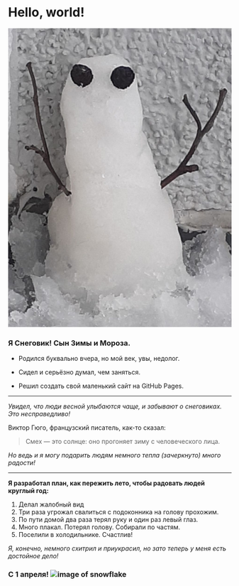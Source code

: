 # Hello, world!

![image of snowman](https://github.com/TaShuva/CV/blob/main/snowman.jpg)

### **Я Снеговик! Сын Зимы и Мороза.**

+ Родился буквально вчера, но мой век, увы, недолог.

+ Сидел и серьёзно думал, чем заняться. 

+ Решил создать свой маленький сайт на GitHub Pages.

***
*Увидел, что люди весной улыбаются чаще, и забывают о снеговиках. Это несправедливо!*

Виктор Гюго, французский писатель, как-то сказал:
> Смех — это солнце: оно прогоняет зиму с человеческого лица.

*Но ведь и я могу подарить людям немного тепла (зачеркнуто) много радости!*
***

**Я разработал план, как пережить лето, чтобы радовать людей круглый год:**

1. Делал жалобный вид
2. Три раза угрожал свалиться с подоконника на голову прохожим. 
3. По пути домой два раза терял руку и один раз левый глаз.
4. Много плакал. Потерял голову. Собирали по частям. 
5. Поселили в холодильнике. Счастлив!

*Я, конечно, немного схитрил и приукрасил, но зато теперь у меня есть достойное дело!*

### **С 1 апреля!** ![image of snowflake](https://em-content.zobj.net/source/microsoft-teams/337/snowflake_2744-fe0f.png)